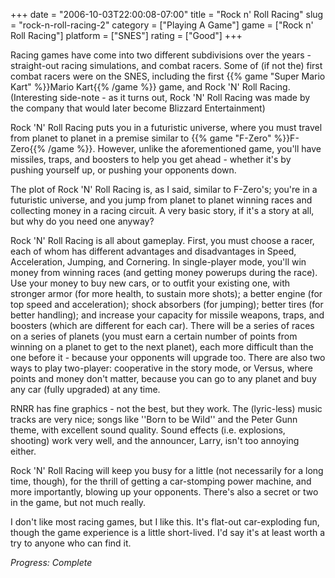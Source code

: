 +++
date = "2006-10-03T22:00:08-07:00"
title = "Rock n' Roll Racing"
slug = "rock-n-roll-racing-2"
category = ["Playing A Game"]
game = ["Rock n' Roll Racing"]
platform = ["SNES"]
rating = ["Good"]
+++

Racing games have come into two different subdivisions over the years - straight-out racing simulations, and combat racers. Some of (if not the) first combat racers were on the SNES, including the first {{% game "Super Mario Kart" %}}Mario Kart{{% /game %}} game, and Rock 'N' Roll Racing. (Interesting side-note - as it turns out, Rock 'N' Roll Racing was made by the company that would later become Blizzard Entertainment)

Rock 'N' Roll Racing puts you in a futuristic universe, where you must travel from planet to planet in a premise similar to {{% game "F-Zero" %}}F-Zero{{% /game %}}. However, unlike the aforementioned game, you'll have missiles, traps, and boosters to help you get ahead - whether it's by pushing yourself up, or pushing your opponents down.

The plot of Rock 'N' Roll Racing is, as I said, similar to F-Zero's; you're in a futuristic universe, and you jump from planet to planet winning races and collecting money in a racing circuit. A very basic story, if it's a story at all, but why do you need one anyway?

Rock 'N' Roll Racing is all about gameplay. First, you must choose a racer, each of whom has different advantages and disadvantages in Speed, Acceleration, Jumping, and Cornering. In single-player mode, you'll win money from winning races (and getting money powerups during the race). Use your money to buy new cars, or to outfit your existing one, with stronger armor (for more health, to sustain more shots); a better engine (for top speed and acceleration); shock absorbers (for jumping); better tires (for better handling); and increase your capacity for missile weapons, traps, and boosters (which are different for each car). There will be a series of races on a series of planets (you must earn a certain number of points from winning on a planet to get to the next planet), each more difficult than the one before it - because your opponents will upgrade too. There are also two ways to play two-player: cooperative in the story mode, or Versus, where points and money don't matter, because you can go to any planet and buy any car (fully upgraded) at any time.

RNRR has fine graphics - not the best, but they work. The (lyric-less) music tracks are very nice; songs like ''Born to be Wild'' and the Peter Gunn theme, with excellent sound quality. Sound effects (i.e. explosions, shooting) work very well, and the announcer, Larry, isn't too annoying either.

Rock 'N' Roll Racing will keep you busy for a little (not necessarily for a long time, though), for the thrill of getting a car-stomping power machine, and more importantly, blowing up your opponents. There's also a secret or two in the game, but not much really.

I don't like most racing games, but I like this. It's flat-out car-exploding fun, though the game experience is a little short-lived. I'd say it's at least worth a try to anyone who can find it.

<i>Progress: Complete</i>